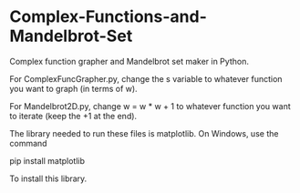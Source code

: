 # Complex-Functions-and-Mandelbrot-Set
Complex function grapher and Mandelbrot set maker in Python.

For ComplexFuncGrapher.py, change the s variable to whatever function you want to graph (in terms of w).

For Mandelbrot2D.py, change w = w * w + 1 to whatever function you want to iterate (keep the +1 at the end).

The library needed to run these files is matplotlib. On Windows, use the command

pip install matplotlib

To install this library.
